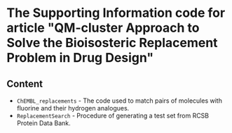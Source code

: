 # The Supporting Information code for article "QM-cluster Approach to Solve the Bioisosteric Replacement Problem in Drug Design"

## Content
- `ChEMBL_replacements` - The code used to match pairs of molecules with fluorine and their hydrogen analogues.
- `ReplacementSearch` - Procedure of generating a test set from RCSB Protein Data Bank.